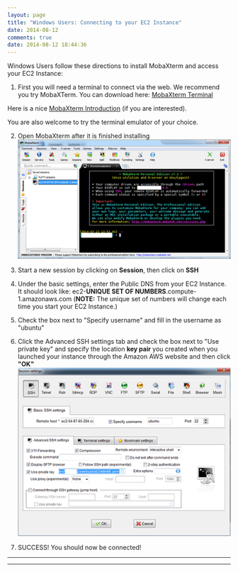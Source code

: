 ```yaml
---
layout: page
title: "Windows Users: Connecting to your EC2 Instance"
date: 2014-08-12
comments: true
date: 2014-08-12 18:44:36
---
```


Windows Users follow these directions to install MobaXterm and access your EC2 Instance:

1. First you will need a terminal to connect via the web.  We recommend you try MobaXTerm.  You can download here: [MobaXterm Terminal](http://mobaxterm.mobatek.net/MobaXterm_Setup_7.1.msi)

Here is a nice [MobaXterm Introduction](http://mobaxterm.mobatek.net/) (if you are interested).

You are also welcome to try the terminal emulator of your choice.

2. Open MobaXterm after it is finished installing
![What MobaXterm looks like](img/moba/mobaxterm.png)

3. Start a new session by clicking on **Session**, then click on **SSH**

4. Under the basic settings, enter the Public DNS from your EC2 Instance. It should look like:
  ec2-**UNIQUE SET OF NUMBERS**.compute-1.amazonaws.com
  (**NOTE:** The unique set of numbers will change each time you start your EC2 Instance.)

5. Check the box next to "Specify username" and fill in the username as "ubuntu"

6. Click the Advanced SSH settings tab and check the box next to "Use private key" and specify the location **key pair** you created when you launched your instance through the Amazon AWS website and then click **"OK"**
![How to start a sesssion](img/moba/start_session.png)

7. SUCCESS! You should now be connected!


-----------------------------------------------
-----------------------------------------------
